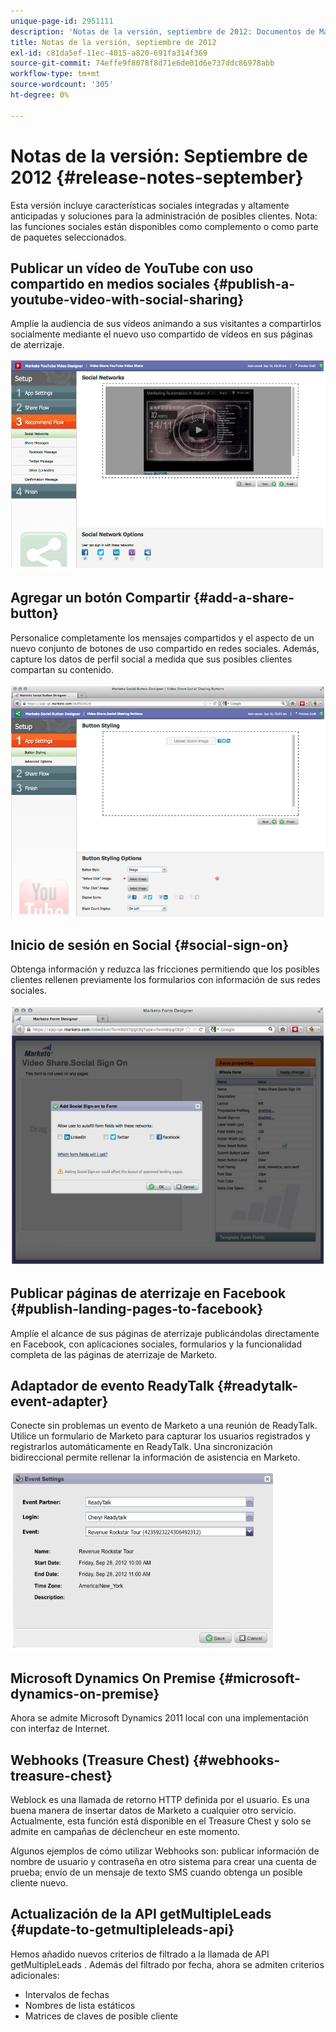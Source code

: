 ```yaml
---
unique-page-id: 2951111
description: 'Notas de la versión, septiembre de 2012: Documentos de Marketo: Documentación del producto'
title: Notas de la versión, septiembre de 2012
exl-id: c81da5ef-11ec-4015-a820-691fa314f369
source-git-commit: 74effe9f8078f8d71e6de01d6e737ddc86978abb
workflow-type: tm+mt
source-wordcount: '305'
ht-degree: 0%

---
```


# Notas de la versión: Septiembre de 2012 {#release-notes-september}

Esta versión incluye características sociales integradas y altamente anticipadas y soluciones para la administración de posibles clientes. Nota: las funciones sociales están disponibles como complemento o como parte de paquetes seleccionados.

## Publicar un vídeo de YouTube con uso compartido en medios sociales {#publish-a-youtube-video-with-social-sharing}

Amplíe la audiencia de sus vídeos animando a sus visitantes a compartirlos socialmente mediante el nuevo uso compartido de vídeos en sus páginas de aterrizaje.

![](assets/image2014-9-23-10-3a39-3a21.png)

## Agregar un botón Compartir {#add-a-share-button}

Personalice completamente los mensajes compartidos y el aspecto de un nuevo conjunto de botones de uso compartido en redes sociales. Además, capture los datos de perfil social a medida que sus posibles clientes compartan su contenido.

![](assets/image2014-9-23-10-3a39-3a46.png)

## Inicio de sesión en Social {#social-sign-on}

Obtenga información y reduzca las fricciones permitiendo que los posibles clientes rellenen previamente los formularios con información de sus redes sociales.

![](assets/image2014-9-23-10-3a40-3a2.png)

## Publicar páginas de aterrizaje en Facebook {#publish-landing-pages-to-facebook}

Amplíe el alcance de sus páginas de aterrizaje publicándolas directamente en Facebook, con aplicaciones sociales, formularios y la funcionalidad completa de las páginas de aterrizaje de Marketo.

## Adaptador de evento ReadyTalk {#readytalk-event-adapter}

Conecte sin problemas un evento de Marketo a una reunión de ReadyTalk. Utilice un formulario de Marketo para capturar los usuarios registrados y registrarlos automáticamente en ReadyTalk. Una sincronización bidireccional permite rellenar la información de asistencia en Marketo.

![](assets/image2014-9-23-10-3a40-3a16.png)

## Microsoft Dynamics On Premise {#microsoft-dynamics-on-premise}

Ahora se admite Microsoft Dynamics 2011 local con una implementación con interfaz de Internet.

## Webhooks (Treasure Chest) {#webhooks-treasure-chest}

Weblock es una llamada de retorno HTTP definida por el usuario. Es una buena manera de insertar datos de Marketo a cualquier otro servicio. Actualmente, esta función está disponible en el Treasure Chest y solo se admite en campañas de déclencheur en este momento.

Algunos ejemplos de cómo utilizar Webhooks son: publicar información de nombre de usuario y contraseña en otro sistema para crear una cuenta de prueba; envío de un mensaje de texto SMS cuando obtenga un posible cliente nuevo.

## Actualización de la API getMultipleLeads {#update-to-getmultipleleads-api}

Hemos añadido nuevos criterios de filtrado a la llamada de API getMultipleLeads . Además del filtrado por fecha, ahora se admiten criterios adicionales:

* Intervalos de fechas
* Nombres de lista estáticos
* Matrices de claves de posible cliente
